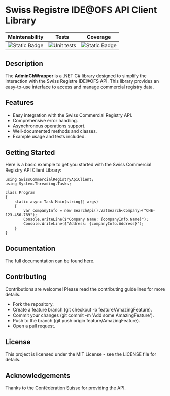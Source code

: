 # Swiss Registre IDE@OFS API Client Library

| Maintenability | Tests | Coverage |
| :---: | :----: | :------: | 
| ![Static Badge](https://img.shields.io/badge/Maintenability-91%25-green) | ![Unit tests](https://img.shields.io/github/actions/workflow/status/anthonychaussin/AdminChWrapper/dotnet.yml) | ![Static Badge](https://img.shields.io/badge/Coverage-87.5%25-green)|

## Description

The **AdminChWrapper** is a .NET C# library designed to simplify the interaction with the Swiss Registre IDE@OFS API. This library provides an easy-to-use interface to access and manage commercial registry data.

## Features

- Easy integration with the Swiss Commercial Registry API.
- Comprehensive error handling.
- Asynchronous operations support.
- Well-documented methods and classes.
- Example usage and tests included.

## Getting Started
Here is a basic example to get you started with the Swiss Commercial Registry API Client Library:

```.net
using SwissCommercialRegistryApiClient;
using System.Threading.Tasks;

class Program
{
    static async Task Main(string[] args)
    {
        var companyInfo = new SearchApi().VatSearch<Company>("CHE-123.456.789");
        Console.WriteLine($"Company Name: {companyInfo.Name}");
        Console.WriteLine($"Address: {companyInfo.Address}");
    }
}
```
## Documentation
The full documentation can be found [here](https://www.bfs.admin.ch/bfs/fr/home/registres/registre-entreprises/numero-identification-entreprises/registre-ide/interfaces-ide.assetdetail.24605174.html).

## Contributing
Contributions are welcome! Please read the contributing guidelines for more details.

 - Fork the repository.
 - Create a feature branch (git checkout -b feature/AmazingFeature).
 - Commit your changes (git commit -m 'Add some AmazingFeature').
 - Push to the branch (git push origin feature/AmazingFeature).
 - Open a pull request.

## License
This project is licensed under the MIT License - see the LICENSE file for details.

## Acknowledgements
Thanks to the Confédération Suisse for providing the API.